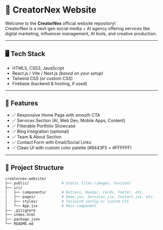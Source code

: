 # 🌟 CreatorNex Website

Welcome to the **CreatorNex** official website repository!  
CreatorNex is a next-gen social media + AI agency offering services like digital marketing, influencer management, AI tools, and creative production.

---

## 🖥️ Tech Stack

- HTML5, CSS3, JavaScript
- React.js / Vite / Next.js *(based on your setup)*
- Tailwind CSS (or custom CSS)
- Firebase (backend & hosting, if used)

---

## 🚀 Features

- ✅ Responsive Home Page with smooth CTA
- ✅ Services Section (AI, Web Dev, Mobile Apps, Content)
- ✅ Filterable Portfolio Showcase
- ✅ Blog Integration (optional)
- ✅ Team & About Section
- ✅ Contact Form with Email/Social Links
- ✅ Clean UI with custom color palette (#8443F5 + #FFFFFF)

---

## 🧱 Project Structure

```bash
creatornex-website/
├── public/               # Static files (images, favicon)
├── src/
│   ├── components/       # Buttons, Navbar, Cards, Footer, etc.
│   ├── pages/            # Home.jsx, Services.jsx, Contact.jsx, etc.
│   ├── styles/           # Tailwind config or custom CSS
│   └── App.jsx           # Main component
├── .gitignore
├── index.html
├── package.json
└── README.md
